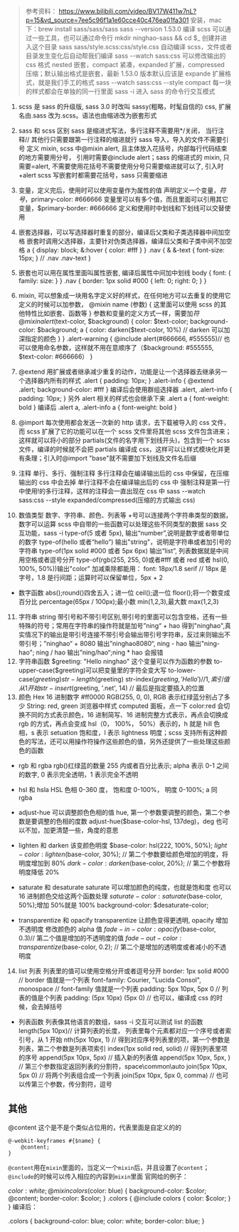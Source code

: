 <!--
 * @Author: your name
 * @Date: 2022-04-21 20:14:09
 * @LastEditTime: 2022-05-08 17:35:04
 * @LastEditors: yuzihan yuzihanyuzihan@163.com
 * @Description: 打开koroFileHeader查看配置 进行设置: https://github.com/OBKoro1/koro1FileHeader/wiki/%E9%85%8D%E7%BD%AE
 * @FilePath: /fe_interview/css/sass.md
-->

> 参考资料： https://www.bilibili.com/video/BV17W411w7nL?p=15&vd_source=7ee5c96f1a1e60cce40c476ea01fa301
> 安装，mac 下：brew install sass/sass/sass
> sass --version 1.53.0
> 编译 scss 可以通过一些工具，也可以通过命令行
> mkdir ninghao-sass && cd $\_ 创建并进入这个目录
> sass sass/style.scss:css/style.css
> 自动编译 scss，文件或者目录发生变化后自动帮我们编译
> sass --watch sass:css 可以修改输出的 css 格式
> nested 嵌套，compact 紧凑，expanded 扩展，compressed 压缩；默认输出格式是嵌套，最新 1.53.0 版本默认应该是 expande 扩展格式，就是我们手工的格式
> sass --watch sass:css --style compact 每一块的样式都会在单独的同一行里面
> sass -i 进入 sass 的命令行交互模式

1. scss 是 sass 的升级版, sass 3.0 时改叫 sassy(粗略，时髦自信的) css, 扩展名由.sass 改为.scss。语法也由缩进改为嵌套形式

2. sass 和 scss 区别
   sass 是缩进式写法，多行注释不需要用\*/关闭， 当行注释// 其他行只需要跟第一行注释的缩进就行
   sass 导入，导入的文件不需要引号
   定义 mixin, scss 中@mixin alert, 且主体放入花括号，内部每行代码结束的地方需要用分号， 引用时需要@include alert；sass 的缩进式的 mixin, 只需要=alert, 不需要使用花括号不需要使用分号只需要缩进就可以了, 引入时+alert
   scss 写嵌套时都需要花括号，sass 只需要缩进

3. 变量，定义完后，使用时可以使用变量作为属性的值
   声明定义一个变量，$符号，$primary-color: #666666
   变量里可以有多个值，而且里面可以引用其它变量，\$primary-border: #666666
   定义和使用时中划线和下划线可以交替使用

4. 嵌套选择器，可以写选择器时重复的部分，编译后父类和子类选择器中间加空格
   嵌套时调用父选择器，主要针对伪类选择器，编译后父类和子类中间不加空格
   a {
   display: block;
   &:hover {
   color: #fff
   }
   }
   .nav {
   & &-text {
   font-size: 15px;
   }
   // .nav .nav-text
   }

5. 嵌套也可以用在属性里面叫属性嵌套, 编译后属性中间加中划线
   body {
   font: {
   family:
   size:
   }
   }
   .nav {
   border: 1px solid #000 {
   left: 0;
   right: 0;
   }
   }

6. mixin, 可以想象成一块用名字定义好的样式，在任何地方可以去重复的使用它
   定义的时候可以加参数， @mixin name (参数) { 这里面可以使用 scss 的其他特性比如嵌套、函数等 }
   参数和变量的定义方式一样，需要加$符
@mixin alert($text-color, $background) {
    color: $text-color;
   background-color: $background;
    a {
        color: darken($text-color, 10%) // darken 可以加深指定的颜色
   }
   }
   .alert-warning {
   @include alert(#666666, #555555)// 也可以使用命名参数，这样就不用在意顺序了（$background: #555555, $text-color: #666666）
   }

7. @extend 用扩展或者继承减少重复的动作，功能是让一个选择器去继承另一个选择器内所有的样式
   .alert {
   padding: 10px;
   }
   .alert-info {
   @extend .alert;
   background-color: #fff
   }
   编译后会使用群组选择器
   .alert, .alert-info {
   padding: 10px;
   }
   另外 alert 相关的样式也会继承下来
   .alert a {
   font-weight: bold
   }
   编译后
   .alert a, .alert-info a {
   font-weight: bold
   }

8. @import 每次使用都会发送一次新的 http 请求，去下载被导入的 css 文件， 而 scss 扩展了它的功能可以在一个 scss 文件里将其他 scss 文件包含进来；这样就可以将小的部分 partials(文件的名字用下划线开头)，包含到一个 scss 文件，编译的时候就不会把 partials 编译成 css，这样可以让样式模块化并更有条理；引入时@import "base"就不需要加下划线及文件名后缀

9. 注释
   单行、多行、强制注释
   多行注释会在编译输出后的 css 中保留，在压缩输出的 css 中会去掉
   单行注释不会在编译输出后的 css 中
   强制注释是第一行中使用!的多行注释，这样的注释会一直出现在 css 中
   sass --watch sass:css --style expanded/compressed(压缩的方式输出 css)

10. 数值类型
    数字、字符串、颜色、列表等 +号可以连接两个字符串类型的数据， 数字可以运算
    scss 中自带的一些函数可以处理这些不同类型的数据
    sass 交互功能，sass -i
    type-of(5 或者 5px), 输出“number”,说明是数字或者带单位的数字
    type-of(hello 或者“hello”) 输出"string"，说明是字符串或者加引号的字符串
    type-of(1px solid #000 或者 5px 6px) 输出“list”, 列表数据就是中间用空格或者逗号分开
    type-of(rgb(255, 255, 0)或者#fff 或者 red 或者 hsl(0, 100%, 50%))输出"color"
    加减乘除都能用：
    font: 18px/1.8 serif // 18px 是字号，1.8 是行间距；运算时可以保留单位，5px + 2

- 数字函数
  abs();round()四舍五入；进一位 ceil();退一位 floor();将一个数变成百分比 percentage(65px / 100px);最小数 min(1,2,3),最大数 max(1,2,3)

11. 字符串 string
    带引号和不带引号区别,带引号的里面可以包含空格，还有一些特殊的符号；常用在字符串的操作符就是加号”ning“ + hao 得到"ninghao",真实情况下的输出是带引号连接不带引号会输出带引号字符串，反过来则输出不带引号；”ninghao“ + 8080 输出”ninghao8080“, ning - hao 输出"ning-hao"; ning / hao 输出”ning/hao“;ning \* hao 会报错
12. 字符串函数
    $greeting: "Hello ninghao" 这个变量可以作为函数的参数
    to-upper-case($greeting)可以把变量里的字符全变大写
    to-lower-case($greeting)
    str-length($greeting)
    str-index($greeting, 'Hello') // 1, 索引值从1开始
    str-insert($greeting, '.net', 14) // 最后是指定要插入的位置
13. 颜色
    Hex 16 进制数字 #ff0000
    RGB(255, 0, 0), RGB 表示红绿蓝分别占了多少
    String: red, green
    浏览器中样式 computed 面板，点一下 color:red 会切换不同的方式表示颜色，16 进制简写、16 进制完整方式表示，再点会切换成 rgb 的方式，再点会变成 hsl（0， 100%， 50%）表示的，h 就是 hill 色相，s 表示 setuation 饱和度，l 表示 lightness 明度；scss 支持所有这种颜色的写法，还可以用操作符操作这些颜色的值，另外还提供了一些处理这些颜色的函数

- rgb 和 rgba
  rgb()红绿蓝的数量 255 内或者百分比表示; alpha 表示 0-1 之间的数字, 0 表示完全透明，1 表示完全不透明
- hsl 和 hsla
  HSL 色相 0-360 度， 饱和度 0-100%， 明度 0-100%; a 同 rgba
- adjust-hue 可以调整颜色色相的值 hue,
  第一个参数要调整的颜色，第二个参数是要调整的色相的度数
  adjust-hue($base-color-hsl, 137deg)，deg 也可以不加，加更清楚一些，角度的意思
- lighten 和 darken
  该变颜色明度
  $base-color: hsl(222, 100%, 50%);
$light-color: lighten($base-color, 30%); // 第二个参数要给颜色增加的明度，将明度增加到 80%
$dark-color: darken($base-color, 20%); // 第二个参数将明度降低 20%

- saturate 和 desaturate
  saturate 可以增加颜色的纯度，也就是饱和度
  也可以 16 进制颜色交给这两个函数处理
  $saturate-color: saturate($base-color, 50%);增加 50%就是 100%
  background-color: $desaturate-color;
- transparentize 和 opacify
  transparentize 让颜色变得更透明, opacify 增加不透明度
  修改颜色的 alpha 值
  $fade-in-color: opacify($base-color, 0.3)// 第二个值是增加的不透明度的值
  $fade-out-color: transparentize($base-color, 0.2); // 第二个是增加的透明度或者减小的不透明度

14. list 列表
    列表里的值可以使用空格分开或者逗号分开
    border: 1px solid #000 // border 值就是一个列表
    font-family: Courier, "Lucida Consol", monospace // font-family 值就是一个列表
    padding: 5px 10px, 5px 0 // 列表的值是个列表
    padding: (5px 10px) (5px 0) // 也可以，编译成 css 的时候，会去掉括号

- 列表函数
  列表像其他语言的数组，sass -i 交互可以测试 list 的函数
  length(5px 10px)// 计算列表的长度， 列表里每个元素都对应一个序号或者索引号，从 1 开始
  nth(5px 10px, 1) // 得到对应序号列表里的项，第一个参数是列表，第二个参数是列表项索引
  index(1px solid red, solid) // 得到列表里项的序号
  append(5px 10px, 5px) // 插入新的列表值
  append(5px 10px, 5px, ) // 第三个参数指定返回列表的分割符，space\common\auto
  join(5px 10px, 5px 0) // 将两个列表组合成一个列表
  join(5px 10px, 5px 0, comma) // 也可以传第三个参数，传分割符，逗号

## 其他

@content 这个是不是个类似占位用的，代表里面是自定义的的

    @-webkit-keyframes #{$name} {
        @content;
    }

`@content`用在`mixin`里面的，当定义一个`mixin`后，并且设置了`@content`；
`@include`的时候可以传入相应的内容到`mixin`里面
官网给的例子：

$color: white;
@mixin colors($color: blue) {
background-color: $color;
@content;
border-color: $color;
}
.colors {
@include colors { color: $color; }
}
编译后：

.colors {
background-color: blue;
color: white;
border-color: blue;
}
